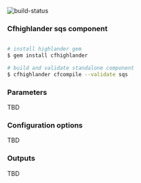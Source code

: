 ![build-status](https://travis-ci.com/theonestack/hl-component-sqs.svg?branch=master)

### Cfhighlander sqs component

```bash

# install highlander gem
$ gem install cfhighlander

# build and validate standalone component
$ cfhighlander cfcompile --validate sqs

```


### Parameters

TBD

### Configuration options

TBD

### Outputs

TBD
